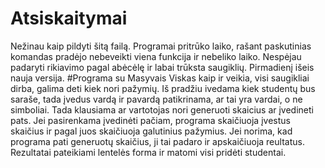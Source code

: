 # Atsiskaitymai
Nežinau kaip pildyti šitą failą. 
Programai pritrūko laiko, rašant paskutinias komandas pradėjo nebeveikti viena funkcija ir nebeliko laiko. Nespėjau padaryti rikiavimo pagal abėcėlę ir labai trūksta saugiklių.
Pirmadienį išeis nauja versija.
#Programa su Masyvais
Viskas kaip ir veikia, visi saugikliai dirba, galima deti kiek nori pažymių.
Iš pradžiu ivedama kiek studentų bus saraše, tada įvedus vardą ir pavardą patikrinama, ar tai yra vardai, o ne simboliai. Tada klausiama ar vartotojas nori generuoti skaicius ar įvedineti pats. 
Jei pasirenkama įvedinėti pačiam, programa skaičiuoja įvestus skaičius ir pagal juos skaičiuoja galutinius pažymius. Jei norima, kad programa pati generuotų skaičius, ji tai padaro ir apskaičiuoja reultatus.
Rezultatai pateikiami lentelės forma ir matomi visi pridėti studentai.